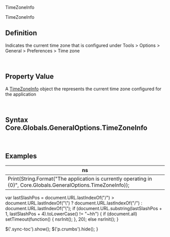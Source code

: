 ﻿


TimeZoneInfo









 


TimeZoneInfo















Definition
----------


Indicates the current time zone that is configured under Tools &gt; Options &gt; General &gt; Preferences &gt; Time zone   

 


Property Value
--------------


A [TimeZoneInfo](https://msdn.microsoft.com/en-us/library/system.timezoneinfo(v=vs.110).aspx) object the represents the current time zone configured for the application


 


Syntax
Core.Globals.GeneralOptions.TimeZoneInfo
-----------------------------------------------


 


Examples
--------




| ns |
| --- |
| Print(String.Format("The application is currently operating in {0}", Core.Globals.GeneralOptions.TimeZoneInfo)); |






 
 var lastSlashPos = document.URL.lastIndexOf("/") &gt; document.URL.lastIndexOf("\\") ? document.URL.lastIndexOf("/") : document.URL.lastIndexOf("\\");
 if (document.URL.substring(lastSlashPos + 1, lastSlashPos + 4).toLowerCase() != "~hh") {
 if (document.all) setTimeout(function() {
 nsrInit();
 }, 20);
 else nsrInit();
 }
 
 
 $('.sync-toc').show();
 $('p.crumbs').hide();
 }
 
 
 



